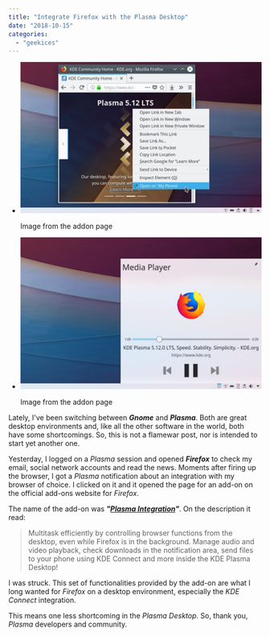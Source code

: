 ```yaml
---
title: "Integrate Firefox with the Plasma Desktop"
date: "2018-10-15"
categories: 
  - "geekices"
---
```


- ![](images/firefox-plasma-1.png)
    
    Image from the addon page
    
- ![](images/firefox-plasma-2.png)
    
    Image from the addon page
    

Lately, I've been switching between **_Gnome_** and **_Plasma_**. Both are great desktop environments and, like all the other software in the world, both have some shortcomings. So, this is not a flamewar post, nor is intended to start yet another one.

Yesterday, I logged on a _Plasma_ session and opened **_Firefox_** to check my email, social network accounts and read the news. Moments after firing up the browser, I got a _Plasma_ notification about an integration with my browser of choice. I clicked on it and it opened the page for an add-on on the official add-ons website for _Firefox_.

The name of the add-on was **_"[Plasma Integration](https://addons.mozilla.org/en-US/firefox/addon/plasma-integration/)"_**. On the description it read:

> Multitask efficiently by controlling browser functions from the desktop, even while Firefox is in the background. Manage audio and video playback, check downloads in the notification area, send files to your phone using KDE Connect and more inside the KDE Plasma Desktop!

I was struck. This set of functionalities provided by the add-on are what I long wanted for _Firefox_ on a desktop environment, especially the _KDE Connect_ integration.

This means one less shortcoming in the _Plasma Desktop_. So, thank you, _Plasma_ developers and community.
